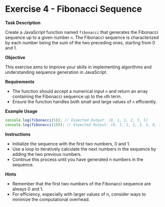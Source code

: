 # Exercise 4 - Fibonacci Sequence

**Task Description**

Create a JavaScript function named `fibonacci` that generates the Fibonacci sequence up to a given number `n`. The Fibonacci sequence is characterized by each number being the sum of the two preceding ones, starting from 0 and 1.

**Objective**

This exercise aims to improve your skills in implementing algorithms and understanding sequence generation in JavaScript.

**Requirements**

- The function should accept a numerical input `n` and return an array containing the Fibonacci sequence up to the `n`th term.
- Ensure the function handles both small and large values of `n` efficiently.

**Example Usage**

```javascript
console.log(fibonacci(5)); // Expected Output: [0, 1, 1, 2, 3, 5]
console.log(fibonacci(10)); // Expected Output: [0, 1, 1, 2, 3, 5, 8, 13, 21, 34, 55]
```

**Instructions**

- Initialize the sequence with the first two numbers, 0 and 1.
- Use a loop to iteratively calculate the next numbers in the sequence by adding the two previous numbers.
- Continue this process until you have generated n numbers in the sequence.

**Hints**

- Remember that the first two numbers of the Fibonacci sequence are always 0 and 1.
- For efficiency, especially with larger values of n, consider ways to minimize the computational overhead.
